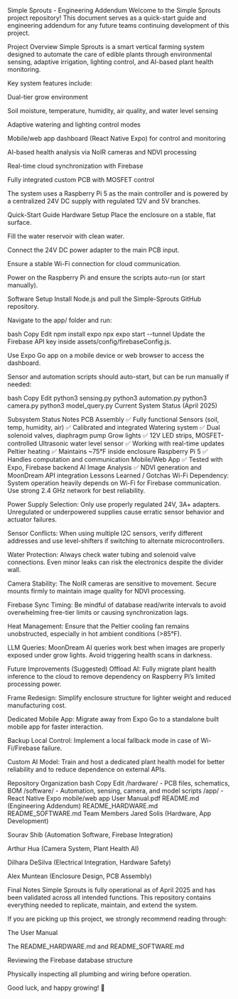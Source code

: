 Simple Sprouts - Engineering Addendum
Welcome to the Simple Sprouts project repository!
This document serves as a quick-start guide and engineering addendum for any future teams continuing development of this project.

Project Overview
Simple Sprouts is a smart vertical farming system designed to automate the care of edible plants through environmental sensing, adaptive irrigation, lighting control, and AI-based plant health monitoring.

Key system features include:

Dual-tier grow environment

Soil moisture, temperature, humidity, air quality, and water level sensing

Adaptive watering and lighting control modes

Mobile/web app dashboard (React Native Expo) for control and monitoring

AI-based health analysis via NoIR cameras and NDVI processing

Real-time cloud synchronization with Firebase

Fully integrated custom PCB with MOSFET control

The system uses a Raspberry Pi 5 as the main controller and is powered by a centralized 24V DC supply with regulated 12V and 5V branches.

Quick-Start Guide
Hardware Setup
Place the enclosure on a stable, flat surface.

Fill the water reservoir with clean water.

Connect the 24V DC power adapter to the main PCB input.

Ensure a stable Wi-Fi connection for cloud communication.

Power on the Raspberry Pi and ensure the scripts auto-run (or start manually).

Software Setup
Install Node.js and pull the Simple-Sprouts GitHub repository.

Navigate to the app/ folder and run:

bash
Copy
Edit
npm install expo
npx expo start --tunnel
Update the Firebase API key inside assets/config/firebaseConfig.js.

Use Expo Go app on a mobile device or web browser to access the dashboard.

Sensor and automation scripts should auto-start, but can be run manually if needed:

bash
Copy
Edit
python3 sensing.py
python3 automation.py
python3 camera.py
python3 model_query.py
Current System Status (April 2025)

Subsystem	Status	Notes
PCB Assembly	✅	Fully functional
Sensors (soil, temp, humidity, air)	✅	Calibrated and integrated
Watering system	✅	Dual solenoid valves, diaphragm pump
Grow lights	✅	12V LED strips, MOSFET-controlled
Ultrasonic water level sensor	✅	Working with real-time updates
Peltier heating	✅	Maintains ~75°F inside enclosure
Raspberry Pi 5	✅	Handles computation and communication
Mobile/Web App	✅	Tested with Expo, Firebase backend
AI Image Analysis	✅	NDVI generation and MoonDream API integration
Lessons Learned / Gotchas
Wi-Fi Dependency: System operation heavily depends on Wi-Fi for Firebase communication. Use strong 2.4 GHz network for best reliability.

Power Supply Selection: Only use properly regulated 24V, 3A+ adapters. Unregulated or underpowered supplies cause erratic sensor behavior and actuator failures.

Sensor Conflicts: When using multiple I2C sensors, verify different addresses and use level-shifters if switching to alternate microcontrollers.

Water Protection: Always check water tubing and solenoid valve connections. Even minor leaks can risk the electronics despite the divider wall.

Camera Stability: The NoIR cameras are sensitive to movement. Secure mounts firmly to maintain image quality for NDVI processing.

Firebase Sync Timing: Be mindful of database read/write intervals to avoid overwhelming free-tier limits or causing synchronization lags.

Heat Management: Ensure that the Peltier cooling fan remains unobstructed, especially in hot ambient conditions (>85°F).

LLM Queries: MoonDream AI queries work best when images are properly exposed under grow lights. Avoid triggering health scans in darkness.

Future Improvements (Suggested)
Offload AI: Fully migrate plant health inference to the cloud to remove dependency on Raspberry Pi’s limited processing power.

Frame Redesign: Simplify enclosure structure for lighter weight and reduced manufacturing cost.

Dedicated Mobile App: Migrate away from Expo Go to a standalone built mobile app for faster interaction.

Backup Local Control: Implement a local fallback mode in case of Wi-Fi/Firebase failure.

Custom AI Model: Train and host a dedicated plant health model for better reliability and to reduce dependence on external APIs.

Repository Organization
bash
Copy
Edit
/hardware/
    - PCB files, schematics, BOM
/software/
    - Automation, sensing, camera, and model scripts
/app/
    - React Native Expo mobile/web app
User Manual.pdf
README.md (Engineering Addendum)
README_HARDWARE.md
README_SOFTWARE.md
Team Members
Jared Solis (Hardware, App Development)

Sourav Shib (Automation Software, Firebase Integration)

Arthur Hua (Camera System, Plant Health AI)

Dilhara DeSilva (Electrical Integration, Hardware Safety)

Alex Muntean (Enclosure Design, PCB Assembly)

Final Notes
Simple Sprouts is fully operational as of April 2025 and has been validated across all intended functions.
This repository contains everything needed to replicate, maintain, and extend the system.

If you are picking up this project, we strongly recommend reading through:

The User Manual

The README_HARDWARE.md and README_SOFTWARE.md

Reviewing the Firebase database structure

Physically inspecting all plumbing and wiring before operation.

Good luck, and happy growing! 🌱
